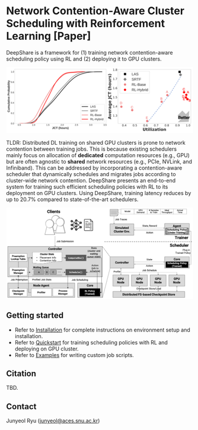 # Network Contention-Aware Cluster Scheduling with Reinforcement Learning [Paper]

DeepShare is a framework for (1) training network contention-aware scheduling policy using RL and (2) deploying it to GPU clusters.

<img src="assets/exp.png" title="exp">

TLDR: Distributed DL training on shared GPU clusters is prone to network contention between training jobs. This is because existing schedulers mainly focus on allocation of <strong>dedicated</strong> computation resources (e.g., GPU) but are often agnostic to <strong>shared</strong> network resources (e.g., PCIe, NVLink, and Infiniband). This can be addressed by incorporating a contention-aware scheduler that dynamically schedules and migrates jobs according to cluster-wide network contention. DeepShare presents an end-to-end system for training such efficient scheduling policies with RL to its deployment on GPU clusters. Using DeepShare, training latency reduces by up to 20.7% compared to state-of-the-art schedulers.

<img src="assets/system.png" title="system">

## Getting started

- Refer to [Installation](INSTALL.md) for complete instructions on environment setup and installation.
- Refer to [Quickstart](QUICKSTART.md) for training scheduling policies with RL and deploying on GPU cluster.
- Refer to [Examples](slurm_examples/EXAMPLE.md) for writing custom job scripts.

## Citation
TBD.

## Contact

Junyeol Ryu (junyeol@aces.snu.ac.kr)